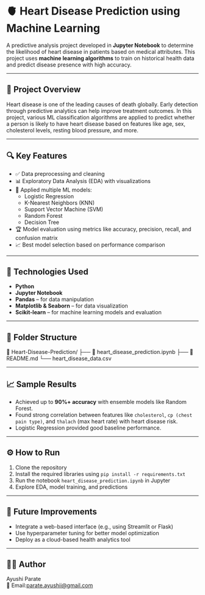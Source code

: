 # 🫀 Heart Disease Prediction using Machine Learning

A predictive analysis project developed in **Jupyter Notebook** to determine the likelihood of heart disease in patients based on medical attributes. This project uses **machine learning algorithms** to train on historical health data and predict disease presence with high accuracy.

---

## 📌 Project Overview

Heart disease is one of the leading causes of death globally. Early detection through predictive analytics can help improve treatment outcomes. In this project, various ML classification algorithms are applied to predict whether a person is likely to have heart disease based on features like age, sex, cholesterol levels, resting blood pressure, and more.

---

## 🔍 Key Features

- ✅ Data preprocessing and cleaning
- 📊 Exploratory Data Analysis (EDA) with visualizations
- 🧠 Applied multiple ML models:  
  - Logistic Regression  
  - K-Nearest Neighbors (KNN)  
  - Support Vector Machine (SVM)  
  - Random Forest  
  - Decision Tree  
- 🏆 Model evaluation using metrics like accuracy, precision, recall, and confusion matrix
- 📈 Best model selection based on performance comparison

---

## 🧪 Technologies Used

- **Python**
- **Jupyter Notebook**
- **Pandas** – for data manipulation  
- **Matplotlib & Seaborn** – for data visualization  
- **Scikit-learn** – for machine learning models and evaluation  

---

## 📁 Folder Structure

📁 Heart-Disease-Prediction/
├── 📄 heart_disease_prediction.ipynb
├── 📄 README.md
└── heart_disease_data.csv


---

## 📈 Sample Results

- Achieved up to **90%+ accuracy** with ensemble models like Random Forest.
- Found strong correlation between features like `cholesterol`, `cp (chest pain type)`, and `thalach` (max heart rate) with heart disease risk.
- Logistic Regression provided good baseline performance.

---

## ⚙️ How to Run

1. Clone the repository  
2. Install the required libraries using `pip install -r requirements.txt`  
3. Run the notebook `heart_disease_prediction.ipynb` in Jupyter  
4. Explore EDA, model training, and predictions

---

## 📣 Future Improvements

- Integrate a web-based interface (e.g., using Streamlit or Flask)  
- Use hyperparameter tuning for better model optimization  
- Deploy as a cloud-based health analytics tool

---

## 👩‍💻 Author

Ayushi Parate  
📧 Email:parate.ayushii@gmail.com  



